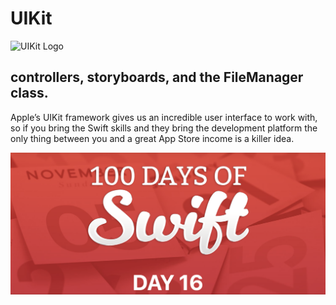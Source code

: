 # UIKit

![UIKit Logo](https://static-00.iconduck.com/assets.00/uikit-icon-1768x2048-15mc115n.png)

##  controllers, storyboards, and the FileManager class.

Apple’s UIKit framework gives us an incredible user interface to work with, so if you bring the Swift skills and they bring the development platform the only thing between you and a great App Store income is a killer idea.

![Page 1](day16.png)
